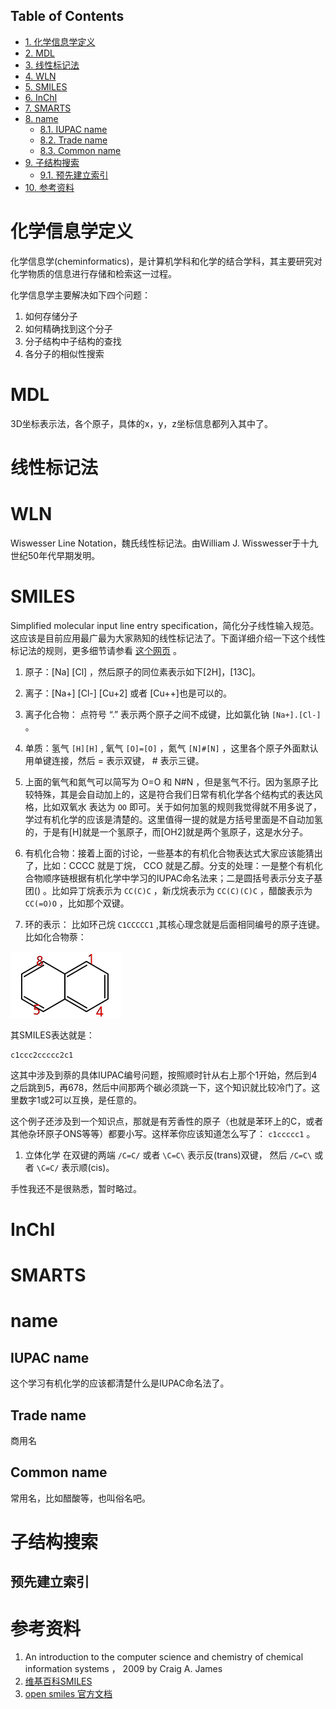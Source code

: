 <nav id="table-of-contents">
<h2>Table of Contents</h2>
<div id="text-table-of-contents">
<ul>
<li><a href="#orgheadline1">1. 化学信息学定义</a></li>
<li><a href="#orgheadline2">2. MDL</a></li>
<li><a href="#orgheadline3">3. 线性标记法</a></li>
<li><a href="#orgheadline4">4. WLN</a></li>
<li><a href="#orgheadline5">5. SMILES</a></li>
<li><a href="#orgheadline6">6. InChI</a></li>
<li><a href="#orgheadline7">7. SMARTS</a></li>
<li><a href="#orgheadline11">8. name</a>
<ul>
<li><a href="#orgheadline8">8.1. IUPAC name</a></li>
<li><a href="#orgheadline9">8.2. Trade name</a></li>
<li><a href="#orgheadline10">8.3. Common name</a></li>
</ul>
</li>
<li><a href="#orgheadline13">9. 子结构搜索</a>
<ul>
<li><a href="#orgheadline12">9.1. 预先建立索引</a></li>
</ul>
</li>
<li><a href="#orgheadline14">10. 参考资料</a></li>
</ul>
</div>
</nav>


# 化学信息学定义<a id="orgheadline1"></a>

化学信息学(cheminformatics)，是计算机学科和化学的结合学科，其主要研究对化学物质的信息进行存储和检索这一过程。

化学信息学主要解决如下四个问题：

1.  如何存储分子
2.  如何精确找到这个分子
3.  分子结构中子结构的查找
4.  各分子的相似性搜索

# MDL<a id="orgheadline2"></a>

3D坐标表示法，各个原子，具体的x，y，z坐标信息都列入其中了。

# 线性标记法<a id="orgheadline3"></a>

# WLN<a id="orgheadline4"></a>

Wiswesser Line Notation，魏氏线性标记法。由William J. Wisswesser于十九世纪50年代早期发明。

# SMILES<a id="orgheadline5"></a>

Simplified molecular input line entry specification，简化分子线性输入规范。这应该是目前应用最广最为大家熟知的线性标记法了。下面详细介绍一下这个线性标记法的规则，更多细节请参看 [这个网页](http://www.opensmiles.org/spec/open-smiles-3-input.html) 。

1.  原子：[Na] [Cl] ，然后原子的同位素表示如下[2H]，[13C]。
2.  离子：[Na+] [Cl-] [Cu+2] 或者 [Cu++]也是可以的。
3.  离子化合物： 点符号 “.” 表示两个原子之间不成键，比如氯化钠 `[Na+].[Cl-]` 。
4.  单质：氢气 `[H][H]` , 氧气  `[O]=[O]` ，氮气 `[N]#[N]` ，这里各个原子外面默认用单键连接，然后 = 表示双键， # 表示三键。
5.  上面的氧气和氮气可以简写为 O=O 和 N#N ，但是氢气不行。因为氢原子比较特殊，其是会自动加上的，这是符合我们日常有机化学各个结构式的表达风格，比如双氧水 表达为 `OO` 即可。关于如何加氢的规则我觉得就不用多说了，学过有机化学的应该是清楚的。这里值得一提的就是方括号里面是不自动加氢的，于是有[H]就是一个氢原子，而[OH2]就是两个氢原子，这是水分子。
6.  有机化合物：接着上面的讨论，一些基本的有机化合物表达式大家应该能猜出了，比如：CCCC 就是丁烷， CCO 就是乙醇。分支的处理：一是整个有机化合物顺序链根据有机化学中学习的IUPAC命名法来；二是圆括号表示分支子基团() 。比如异丁烷表示为 `CC(C)C` ，新戊烷表示为 `CC(C)(C)C` ，醋酸表示为 `CC(=O)O` ，比如那个双键。

7.  环的表示： 比如环己烷 `C1CCCCC1` ,其核心理念就是后面相同编号的原子连键。比如化合物萘：

![img](images/Naphthalene.png)

其SMILES表达就是：

    c1ccc2ccccc2c1

这其中涉及到萘的具体IUPAC编号问题，按照顺时针从右上那个1开始，然后到4之后跳到5，再678，然后中间那两个碳必须跳一下，这个知识就比较冷门了。这里数字1或2可以互换，是任意的。

这个例子还涉及到一个知识点，那就是有芳香性的原子（也就是苯环上的C，或者其他杂环原子ONS等等）都要小写。这样苯你应该知道怎么写了： `c1ccccc1` 。

1.  立体化学 在双键的两端 `/C=C/` 或者 `\C=C\` 表示反(trans)双键， 然后 `/C=C\` 或者 `\C=C/` 表示顺(cis)。

手性我还不是很熟悉，暂时略过。

# InChI<a id="orgheadline6"></a>

# SMARTS<a id="orgheadline7"></a>

# name<a id="orgheadline11"></a>

## IUPAC name<a id="orgheadline8"></a>

这个学习有机化学的应该都清楚什么是IUPAC命名法了。

## Trade name<a id="orgheadline9"></a>

商用名

## Common name<a id="orgheadline10"></a>

常用名，比如醋酸等，也叫俗名吧。

# 子结构搜索<a id="orgheadline13"></a>

## 预先建立索引<a id="orgheadline12"></a>

# 参考资料<a id="orgheadline14"></a>

1.  An introduction to the computer science and chemistry of chemical information systems ， 2009 by Craig A. James
2.  [维基百科SMILES](http://zh.wikipedia.org/zh/%E7%AE%80%E5%8C%96%E5%88%86%E5%AD%90%E7%BA%BF%E6%80%A7%E8%BE%93%E5%85%A5%E8%A7%84%E8%8C%83)
3.  [open smiles 官方文档](http://www.opensmiles.org/spec/open-smiles.html)